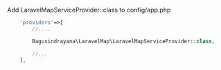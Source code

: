 Add LaravelMapServiceProvider::class to config/app.php
```php
    'providers'=>[
        //....

        Bagusindrayana\LaravelMap\LaravelMapServiceProvider::class,

        //...
    ],
    


```